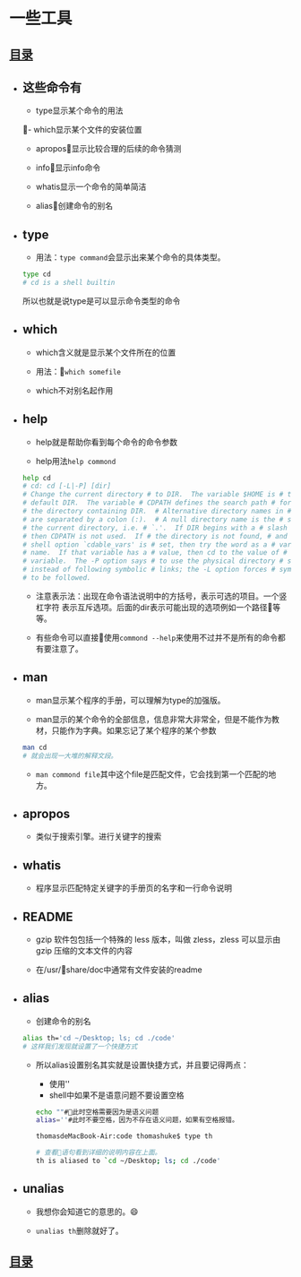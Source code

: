 # 一些工具

## [目录](./summary.md)

- ## 这些命令有
    - type显示某个命令的用法

    - which显示某个文件的安装位置

    - apropos显示比较合理的后续的命令猜测

    - info显示info命令

    - whatis显示一个命令的简单简洁

    - alias创建命令的别名
- ## type

    - 用法：`type command`会显示出来某个命令的具体类型。
    ```bash
    type cd
    # cd is a shell builtin
    ```
    所以也就是说type是可以显示命令类型的命令
- ## which

    - which含义就是显示某个文件所在的位置

    - 用法：`which somefile`

    - which不对别名起作用

- ## help

    - help就是帮助你看到每个命令的命令参数

    - help用法`help commond`

    ```bash
    help cd
    # cd: cd [-L|-P] [dir]
    # Change the current directory # to DIR.  The variable $HOME is # the
    # default DIR.  The variable # CDPATH defines the search path # for
    # the directory containing DIR.  # Alternative directory names in # CDPATH
    # are separated by a colon (:).  # A null directory name is the # same as
    # the current directory, i.e. # `.'.  If DIR begins with a # slash (/),
    # then CDPATH is not used.  If # the directory is not found, # and the
    # shell option `cdable_vars' is # set, then try the word as a # variable
    # name.  If that variable has a # value, then cd to the value of # that
    # variable.  The -P option says # to use the physical directory # structure
    # instead of following symbolic # links; the -L option forces # symbolic links
    # to be followed.

    ```
    - 注意表示法：出现在命令语法说明中的方括号，表示可选的项目。一个竖杠字符 表示互斥选项。后面的dir表示可能出现的选项例如一个路径等等。

    - 有些命令可以直接使用`commond --help`来使用不过并不是所有的命令都有要注意了。

- ## man

    - man显示某个程序的手册，可以理解为type的加强版。

    - man显示的某个命令的全部信息，信息非常大非常全，但是不能作为教材，只能作为字典。如果忘记了某个程序的某个参数

    ```bash
    man cd
    # 就会出现一大堆的解释文段。
    ```
    - `man commond file`其中这个file是匹配文件，它会找到第一个匹配的地方。

    
- ## apropos

    - 类似于搜索引擎。进行关键字的搜索

- ## whatis
    - 程序显示匹配特定关键字的手册页的名字和一行命令说明
- ## README

    - gzip 软件包包括一个特殊的 less 版本，叫做 zless，zless 可以显示由 gzip 压缩的文本文件的内容

    - 在/usr/share/doc中通常有文件安装的readme

- ## alias

    - 创建命令的别名
    ```bash
    alias th='cd ~/Desktop; ls; cd ./code'
    # 这样我们发现就设置了一个快捷方式
    ```
    - 所以alias设置别名其实就是设置快捷方式，并且要记得两点：
        - 使用''
        - shell中如果不是语意问题不要设置空格
        ```bash
        echo ""#此时空格需要因为是语义问题
        alias=''#此时不要空格，因为不存在语义问题，如果有空格报错。
        ```

        ```bash
        thomasdeMacBook-Air:code thomashuke$ type th

        # 查看语句看到详细的说明内容在上面。
        th is aliased to `cd ~/Desktop; ls; cd ./code'
        ```
- ## unalias
    - 我想你会知道它的意思的。😄

    - `unalias th`删除就好了。
## [目录](./summary.md)